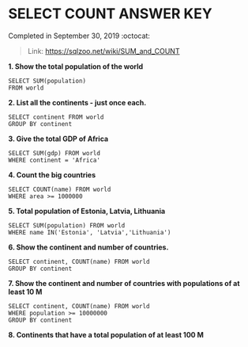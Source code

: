 # SELECT COUNT ANSWER KEY #
Completed in September 30, 2019 :octocat:
> Link: https://sqlzoo.net/wiki/SUM_and_COUNT

**1. Show the total population of the world**
```mysql
SELECT SUM(population)
FROM world
```
**2. List all the continents - just once each.**
```mysql
SELECT continent FROM world
GROUP BY continent
```
**3. Give the total GDP of Africa**
```mysql
SELECT SUM(gdp) FROM world
WHERE continent = 'Africa'
```
**4. Count the big countries**
```mysqlmysql
SELECT COUNT(name) FROM world
WHERE area >= 1000000
```
**5. Total population of Estonia, Latvia, Lithuania**
```mysql
SELECT SUM(population) FROM world
WHERE name IN('Estonia', 'Latvia','Lithuania')
```
**6. Show the continent and number of countries.**
```mysqlmysqlmysql
SELECT continent, COUNT(name) FROM world
GROUP BY continent
```
**7. Show the continent and number of countries with populations of at least 10 M**
```mysqlmysql
SELECT continent, COUNT(name) FROM world
WHERE population >= 10000000
GROUP BY continent
```
**8. Continents that have a total population of at least 100 M**
```mysql
